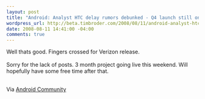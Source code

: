 ```yaml
--- 
layout: post
title: "Android: Analyst HTC delay rumors debunked - Q4 launch still on track"
wordpress_url: http://beta.timbroder.com/2008/08/11/android-analyst-htc-delay-rumors-debunked-q4-launch-still-on-track/
date: 2008-08-11 14:41:00 -04:00
comments: true
---
```

Well thats good.  Fingers crossed for Verizon release.  <br /><br />Sorry for the lack of posts.  3 month project going live this weekend.  Will hopefully have some free time after that.<br /><br />

Via <a href="http://androidcommunity.com/analyst-htc-delay-rumors-debunked-q4-launch-still-on-track-20080808/">Android Community</a>
